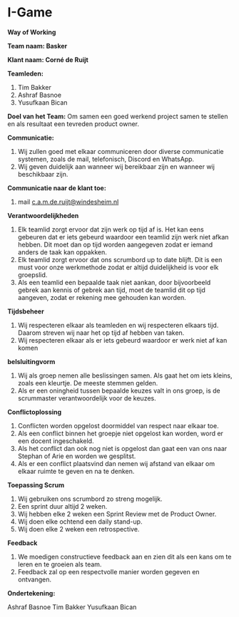 # I-Game
**Way of Working**

**Team naam: Basker**

**Klant naam: Corné de Ruijt**

**Teamleden:**
1. Tim Bakker
2. Ashraf Basnoe
3. Yusufkaan Bican

**Doel van het Team:**
Om samen een goed werkend project samen te stellen en als resultaat een tevreden product owner.

**Communicatie:**
1. Wij zullen goed met elkaar communiceren door diverse communicatie systemen, zoals de mail, telefonisch, Discord en WhatsApp.
2. Wij geven duidelijk aan wanneer wij bereikbaar zijn en wanneer wij beschikbaar zijn.

**Communicatie naar de klant toe:**
1. mail
    c.a.m.de.ruijt@windesheim.nl

**Verantwoordelijkheden**
1. Elk teamlid zorgt ervoor dat zijn werk op tijd af is. Het kan eens gebeuren dat er iets gebeurd waardoor een teamlid zijn werk niet afkan hebben. Dit moet dan op tijd worden aangegeven zodat er iemand anders de taak kan oppakken.
2. Elk teamlid zorgt ervoor dat ons scrumbord up to date blijft. Dit is een must voor onze werkmethode zodat er altijd duidelijkheid is voor elk groepslid.
3. Als een teamlid een bepaalde taak niet aankan, door bijvoorbeeld gebrek aan kennis of gebrek aan tijd, moet de teamlid dit op tijd aangeven, zodat er rekening mee gehouden kan worden.

**Tijdsbeheer**
1. Wij respecteren elkaar als teamleden en wij respecteren elkaars tijd. Daarom streven wij naar het op tijd af hebben van taken.
2. Wij respecteren elkaar als er iets gebeurd waardoor er werk niet af kan komen

**belsluitingvorm**
1. Wij als groep nemen alle beslissingen samen. Als gaat het om iets kleins, zoals een kleurtje. De meeste stemmen gelden.
2. Als er een oningheid tussen bepaalde keuzes valt in ons groep, is de scrummaster verantwoordelijk voor de keuzes.

**Conflictoplossing**
1. Conflicten worden opgelost doormiddel van respect naar elkaar toe.
2. Als een conflict binnen het groepje niet opgelost kan worden, word er een docent ingeschakeld.
3. Als het conflict dan ook nog niet is opgelost dan gaat een van ons naar Stephan of Arie en worden we gesplitst.
4. Als er een conflict plaatsvind dan nemen wij afstand van elkaar om elkaar ruimte te geven en na te denken.

**Toepassing Scrum**
1. Wij gebruiken ons scrumbord zo streng mogelijk.
2. Een sprint duur altijd 2 weken.
3. Wij hebben elke 2 weken een Sprint Review met de Product Owner.
4. Wij doen elke ochtend een daily stand-up.
5. Wij doen elke 2 weken een retrospective.

**Feedback**
1. We moedigen constructieve feedback aan en zien dit als een kans om te leren en te groeien als team.
2. Feedback zal op een respectvolle manier worden gegeven en ontvangen.

**Ondertekening:**

Ashraf Basnoe
Tim Bakker
Yusufkaan Bican
